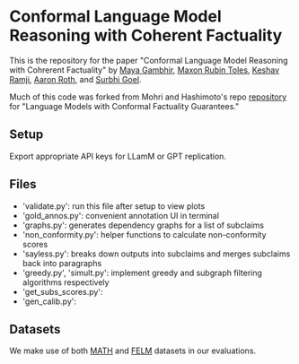 # Conformal Language Model Reasoning with Coherent Factuality
This is the repository for the paper "Conformal Language Model Reasoning with Cohrerent Factuality" by [Maya Gambhir](mayapalgambhir.com), [Maxon Rubin Toles](https://maxrubintoles.github.io/), [Keshav Ramji](https://keshavramji.com/), [Aaron Roth](https://www.cis.upenn.edu/~aaroth/), and [Surbhi Goel](surbhigoel.com).

Much of this code was forked from Mohri and Hashimoto's repo [repository](https://github.com/tatsu-lab/conformal-factual-lm/blob/main/README.md?plain=1) for "Language Models with Conformal Factuality Guarantees."

## Setup
Export appropriate API keys for LLamM or GPT replication.  

## Files
- 'validate.py': run this file after setup to view plots
- 'gold_annos.py': convenient annotation UI in terminal
- 'graphs.py': generates dependency graphs for a list of subclaims
- 'non_conformity.py': helper functions to calculate non-conformity scores
- 'sayless.py': breaks down outputs into subclaims and merges subclaims back into paragraphs
- 'greedy.py', 'simult.py': implement greedy and subgraph filtering algorithms respectively
- 'get_subs_scores.py': 
- 'gen_calib.py': 

## Datasets
We make use of both [MATH](https://arxiv.org/abs/2103.03874) and [FELM](http://arxiv.org/abs/2310.00741) datasets in our evaluations. 
